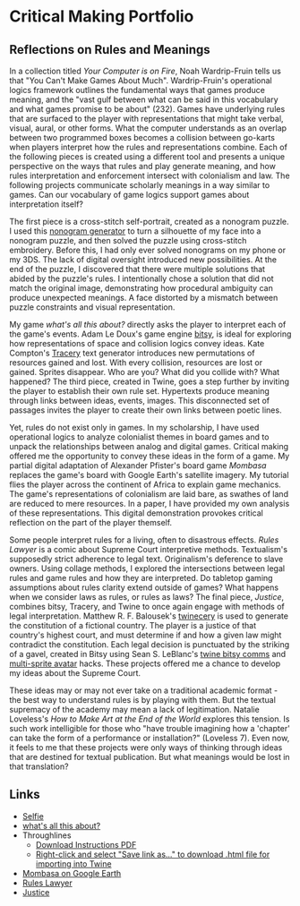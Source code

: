 # Critical Making Portfolio
## Reflections on Rules and Meanings

In a collection titled *Your Computer is on Fire*, Noah Wardrip-Fruin tells us that "You Can't Make Games About Much". Wardrip-Fruin's operational logics framework outlines the fundamental ways that games produce meaning, and the "vast gulf between what can be said in this vocabulary and what games promise to be about" (232). Games have underlying rules that are surfaced to the player with representations that might take verbal, visual, aural, or other forms. What the computer understands as an overlap between two programmed boxes becomes a collision between go-karts when players interpret how the rules and representations combine. Each of the following pieces is created using a different tool and presents a unique perspective on the ways that rules and play generate meaning, and how rules interpretation and enforcement intersect with colonialism and law. The following projects communicate scholarly meanings in a way similar to games. Can our vocabulary of game logics support games about interpretation itself? 

The first piece is a cross-stitch self-portrait, created as a nonogram puzzle. I used this [nonogram generator](https://iamtoolbox.com/nonogram-generator/) to turn a silhouette of my face into a nonogram puzzle, and then solved the puzzle using cross-stitch embroidery. Before this, I had only ever solved nonograms on my phone or my 3DS. The lack of digital oversight introduced new possibilities. At the end of the puzzle, I discovered that there were multiple solutions that abided by the puzzle's rules. I intentionally chose a solution that did not match the original image, demonstrating how procedural ambiguity can produce unexpected meanings. A face distorted by a mismatch between puzzle constraints and visual representation. 

My game *what's all this about?* directly asks the player to interpret each of the game's events. Adam Le Doux's game engine [bitsy](https://www.bitsy.org/), is ideal for exploring how representations of space and collision logics convey ideas. Kate Compton's [Tracery](https://tracery.io/) text generator introduces new permutations of resources gained and lost. With every collision, resources are lost or gained. Sprites disappear. Who are you? What did you collide with? What happened? The third piece, created in Twine, goes a step further by inviting the player to establish their own rule set. Hypertexts produce meaning through links between ideas, events, images. This disconnected set of passages invites the player to create their own links between poetic lines. 

Yet, rules do not exist only in games. In my scholarship, I have used operational logics to analyze colonialist themes in board games and to unpack the relationships between analog and digital games. Critical making offered me the opportunity to convey these ideas in the form of a game. My partial digital adaptation of Alexander Pfister's board game *Mombasa* replaces the game's board with Google Earth's satellite imagery. My tutorial flies the player across the continent of Africa to explain game mechanics. The game's representations of colonialism are laid bare, as swathes of land are reduced to mere resources. In a paper, I have provided my own analysis of these representations. This digital demonstration provokes critical reflection on the part of the player themself.

Some people interpret rules for a living, often to disastrous effects. *Rules Lawyer* is a comic about Supreme Court interpretive methods. Textualism's supposedly strict adherence to legal text. Originalism's deference to slave owners. Using collage methods, I explored the intersections between legal rules and game rules and how they are interpreted. Do tabletop gaming assumptions about rules clarity extend outside of games? What happens when we consider laws as rules, or rules as laws? The final piece, *Justice*, combines bitsy, Tracery, and Twine to once again engage with methods of legal interpretation. Matthew R. F. Balousek's [twinecery](https://github.com/mrfb/twinecery?tab=readme-ov-file) is used to generate the constitution of a fictional country. The player is a justice of that country's highest court, and must determine if and how a given law might contradict the constitution. Each legal decision is punctuated by the striking of a gavel, created in Bitsy using Sean S. LeBlanc's [twine bitsy comms](https://github.com/seleb/bitsy-hacks/blob/main/dist/twine-bitsy-comms.js) and [multi-sprite avatar](https://github.com/seleb/bitsy-hacks/blob/main/dist/multi-sprite-avatar.js) hacks. These projects offered me a chance to develop my ideas about the Supreme Court. 

These ideas may or may not ever take on a traditional academic format - the best way to understand rules is by playing with them. But the textual supremacy of the academy may mean a lack of legitimation. Natalie Loveless's *How to Make Art at the End of the World* explores this tension. Is such work intelligible for those who "have trouble imagining how a 'chapter' can take the form of a performance or installation?" (Loveless 7). Even now, it feels to me that these projects were only ways of thinking through ideas that are destined for textual publication. But what meanings would be lost in that translation?

## Links

- [Selfie](images/selfie.jpg)
- [what's all this about?](about.html)
- Throughlines
	- [Download Instructions PDF](ThroughlinesInstructions.pdf)
	- [Right-click and select "Save link as..." to download .html file for importing into Twine](Throughlines.html)
- [Mombasa on Google Earth](https://earth.google.com/earth/d/16YTE3MbL6EG6NF-tWpTYx_iGi6XOU2mA?usp=sharing)
- [Rules Lawyer](comic.html)
- [Justice](justice.html)

